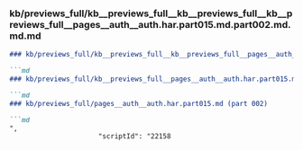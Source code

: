 ### kb/previews_full/kb__previews_full__kb__previews_full__kb__previews_full__pages__auth__auth.har.part015.md.part002.md.md.md

```md
### kb/previews_full/kb__previews_full__kb__previews_full__pages__auth__auth.har.part015.md.part002.md.md

```md
### kb/previews_full/kb__previews_full__pages__auth__auth.har.part015.md.part002.md

```md
### kb/previews_full/pages__auth__auth.har.part015.md (part 002)

```md
",
                      "scriptId": "22158
```

```

```

```

```
